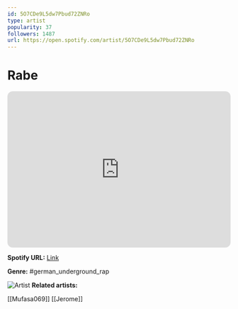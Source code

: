 ```yaml
---
id: 5O7CDe9L5dw7Pbud72ZNRo
type: artist
popularity: 37
followers: 1487
url: https://open.spotify.com/artist/5O7CDe9L5dw7Pbud72ZNRo
---
```

# Rabe

<iframe style="border-radius:12px" src="https://open.spotify.com/embed/artist/5O7CDe9L5dw7Pbud72ZNRo" width="100%" height="352" frameBorder="0" allowfullscreen="" allow="autoplay; clipboard-write; encrypted-media; fullscreen; picture-in-picture" loading="lazy"></iframe>

**Spotify URL:** [Link](https://open.spotify.com/artist/5O7CDe9L5dw7Pbud72ZNRo)

**Genre:**  #german_underground_rap

![Artist](https://i.scdn.co/image/ab6761610000e5eb2b75b99c322f2587ccbc82fc)
**Related artists:**

[[Mufasa069]]
[[Jerome]]
